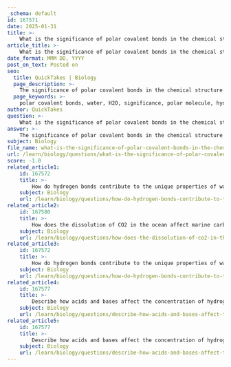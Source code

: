```yaml
---
_schema: default
id: 167571
date: 2025-01-31
title: >-
    What is the significance of polar covalent bonds in the chemical structure of water?
article_title: >-
    What is the significance of polar covalent bonds in the chemical structure of water?
date_format: MMM DD, YYYY
post_on_text: Posted on
seo:
  title: QuickTakes | Biology
  page_description: >-
    The significance of polar covalent bonds in the chemical structure of water, which leads to its unique properties and essential roles in biological and environmental processes.
  page_keywords: >-
    polar covalent bonds, water, H2O, significance, polar molecule, hydrogen bonding, boiling point, heat of vaporization, specific heat capacity, density anomaly, solvent properties, cohesion, adhesion
author: QuickTakes
question: >-
    What is the significance of polar covalent bonds in the chemical structure of water?
answer: >-
    The significance of polar covalent bonds in the chemical structure of water (H₂O) is profound and underpins many of its unique properties. Here are the key points regarding the importance of these bonds:\n\n1. **Formation of Polar Molecule**: In water, the oxygen atom is more electronegative than the hydrogen atoms, which means it attracts the shared electrons more strongly. This unequal sharing of electrons results in a polar molecule, where the oxygen end has a partial negative charge (δ-) and the hydrogen ends have partial positive charges (δ+). This polarity is fundamental to water's behavior and interactions with other substances.\n\n2. **Hydrogen Bonding**: The polar nature of water allows it to form hydrogen bonds with other water molecules and with other polar substances. Each water molecule can form up to four hydrogen bonds, creating a cohesive network. This hydrogen bonding is responsible for several of water's unique properties, including:\n   - **High Boiling Point**: Water has a higher boiling point compared to other similar-sized molecules due to the energy required to break the hydrogen bonds.\n   - **High Heat of Vaporization**: A significant amount of energy is needed to convert water from liquid to vapor, which is crucial for regulating temperature in biological systems.\n   - **High Specific Heat Capacity**: Water can absorb a lot of heat without a significant change in temperature, which helps stabilize temperatures in environments and organisms.\n\n3. **Density Anomaly**: The arrangement of hydrogen bonds in ice causes it to be less dense than liquid water. This is due to the open, hexagonal lattice structure formed by hydrogen bonds in ice, allowing it to float on liquid water. This property is vital for aquatic ecosystems, as it insulates the water below during cold weather.\n\n4. **Solvent Properties**: Water's polarity makes it an excellent solvent for ionic and polar substances. This ability to dissolve a wide range of compounds is essential for biological processes, as it facilitates the transport of nutrients, waste, and other molecules within organisms.\n\n5. **Cohesion and Adhesion**: The polar covalent bonds in water contribute to its cohesive properties (the attraction between water molecules) and adhesive properties (the attraction between water molecules and other substances). This is evident in phenomena such as surface tension and capillary action, which are crucial for processes like water transport in plants.\n\nIn summary, the polar covalent bonds in water are significant because they lead to the molecule's polarity, which in turn enables hydrogen bonding and results in water's unique physical and chemical properties. These properties are essential for life and play a critical role in various biological and environmental processes.
subject: Biology
file_name: what-is-the-significance-of-polar-covalent-bonds-in-the-chemical-structure-of-water.md
url: /learn/biology/questions/what-is-the-significance-of-polar-covalent-bonds-in-the-chemical-structure-of-water
score: -1.0
related_article1:
    id: 167572
    title: >-
        How do hydrogen bonds contribute to the unique properties of water?
    subject: Biology
    url: /learn/biology/questions/how-do-hydrogen-bonds-contribute-to-the-unique-properties-of-water
related_article2:
    id: 167580
    title: >-
        How does the dissolution of CO2 in the ocean affect marine carbonate systems?
    subject: Biology
    url: /learn/biology/questions/how-does-the-dissolution-of-co2-in-the-ocean-affect-marine-carbonate-systems
related_article3:
    id: 167572
    title: >-
        How do hydrogen bonds contribute to the unique properties of water?
    subject: Biology
    url: /learn/biology/questions/how-do-hydrogen-bonds-contribute-to-the-unique-properties-of-water
related_article4:
    id: 167577
    title: >-
        Describe how acids and bases affect the concentration of hydrogen ions in a solution.
    subject: Biology
    url: /learn/biology/questions/describe-how-acids-and-bases-affect-the-concentration-of-hydrogen-ions-in-a-solution
related_article5:
    id: 167577
    title: >-
        Describe how acids and bases affect the concentration of hydrogen ions in a solution.
    subject: Biology
    url: /learn/biology/questions/describe-how-acids-and-bases-affect-the-concentration-of-hydrogen-ions-in-a-solution
---
```


&nbsp;